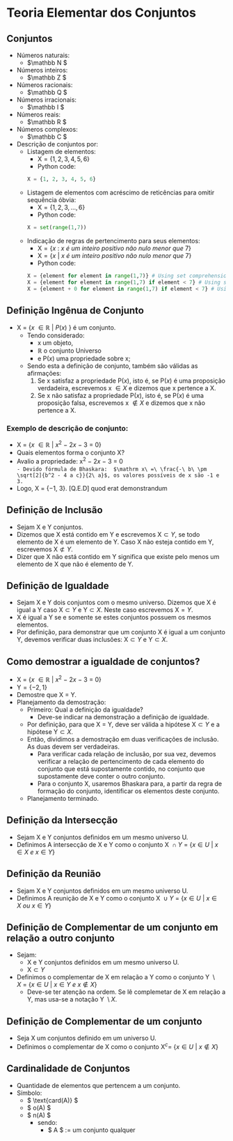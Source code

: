 # Teoria Elementar dos Conjuntos
## Conjuntos
- Números naturais: 
    - $\mathbb N $
- Números inteiros:
    - $\mathbb Z $
- Números racionais:
    - $\mathbb Q $
- Números irracionais:
    - $\mathbb I $
- Números reais:
    - $\mathbb R $
- Números complexos:
    - $\mathbb C $
- Descrição de conjuntos por:
    - Listagem de elementos: 
        - $\mathrm X = \{ 1, 2, 3, 4, 5, 6 \}$  
        - Python code:  
        ```python
        X = {1, 2, 3, 4, 5, 6}
        ```
    - Listagem de elementos com acréscimo de reticências para omitir sequência óbvia: 
        - $\mathrm X = \{ 1, 2, 3, ..., 6 \}$  
        - Python code:  
        ```python
        X = set(range(1,7))
        ```
    - Indicação de regras de pertencimento para seus elementos:
        - $\mathrm X = \{ x\ :\ x\ é\ um\ inteiro\ positivo\ não\ nulo\ menor\ que\ 7 \}$
        - $\mathrm X = \{ x\ |\ x\ é\ um\ inteiro\ positivo\ não\ nulo\ menor\ que\ 7 \}$  
        - Python code:  
        ```python
        X = {element for element in range(1,7)} # Using set comprehension to create a new set
        X = {element for element in range(1,7) if element < 7} # Using set comprehension to create a new set
        X = {element + 0 for element in range(1,7) if element < 7} # Using set comprehension to create a new set
        ```  
## Definição Ingênua de Conjunto
- $\mathrm X\ =\ \{x\ \in \mathbb R\ \mathrm |\ P(x)\ \}$ é um conjunto.
    - Tendo considerado:
        - x um objeto,
        - $\mathbb R$ o conjunto Universo
        - e $\mathrm P(x)$ uma propriedade sobre $\mathrm x$;  
    - Sendo esta a definição de conjunto, também são válidas as afirmações:
        1. Se $\mathrm x$ satisfaz a propriedade $\mathrm P(x)$, isto é, se $\mathrm P(x)$ é uma proposição verdadeira, escrevemos $\mathrm x\ \in X$ e dizemos que x pertence a X. 
        2. Se $\mathrm x$ não satisfaz a propriedade $\mathrm P(x)$, isto é, se $\mathrm P(x)$ é uma proposição falsa, escrevemos $\mathrm x\ \notin X$ e dizemos que x não pertence a X.

### Exemplo de descrição de conjunto:
- $\mathrm X\ =\ \{x\ \in \mathbb R\ \mathrm |\ x^2\ -\ 2x\ -\ 3\ =\ 0 \}$
- Quais elementos forma o conjunto X? 
- Avalio a propriedade: $\mathrm x^2\ -\ 2x\ -\ 3\ =\ 0$  
` - Devido fórmula de Bhaskara:  $\mathrm x\ =\ \frac{-\ b\ \pm \sqrt[2]{b^2 - 4 a c}}{2\ a}$, os valores possíveis de x são -1 e 3.  `
- Logo, $\mathrm X\ =\ \{-1,\ 3\}$.  [Q.E.D] quod erat demonstrandum

## Definição de Inclusão
- Sejam X e Y conjuntos. 
- Dizemos que X está contido em Y e escrevemos $\mathrm X \subset Y$, se todo elemento de X é um elemento de Y. Caso X não esteja contido em Y, escrevemos $\mathrm X \not\subset Y$.
- Dizer que X não está contido em Y significa que existe pelo menos um elemento de X que não é elemento de Y.

## Definição de Igualdade
- Sejam X e Y dois conjuntos com o mesmo universo. Dizemos que X é igual a Y caso $\mathrm X \subset Y$ e $\mathrm Y \subset X$. Neste caso escrevemos $\mathrm X = Y$.
- X é igual a Y se e somente se estes conjuntos possuem os mesmos elementos.
- Por definição, para demonstrar que um conjunto X é igual a um conjunto Y, devemos verificar duas inclusões: $\mathrm X \subset Y$ e $\mathrm Y \subset X$.

## Como demostrar a igualdade de conjuntos?
- $\mathrm X\ =\ \{x\ \in \mathbb R\ \mathrm |\ x^2\ -\ 2x\ -\ 3\ =\ 0 \}$
- $\mathrm Y = \{-2, 1\}$
- Demostre que X = Y.
- Planejamento da demostração:
    - Primeiro: Qual a definição da igualdade?
        - Deve-se indicar na demonstração a definição de igualdade.
    - Por definição, para que X = Y, deve ser válida a hipótese $\mathrm X \subset Y$ e a hipótese $\mathrm Y \subset X$.
    - Então, dividimos a demostração em duas verificações de inclusão. As duas devem ser verdadeiras.
        - Para verificar cada relação de inclusão, por sua vez, devemos verificar a relação de pertencimento de cada elemento do conjunto que está supostamente contido, no conjunto que supostamente deve conter o outro conjunto.
        - Para o conjunto X, usaremos Bhaskara para, a partir da regra de formação do conjunto, identificar os elementos deste conjunto.
    - Planejamento terminado.

## Definição da Intersecção
- Sejam X e Y conjuntos definidos em um mesmo universo U.
- Definimos A intersecção de X e Y como o conjunto $\mathrm X\ \cap Y\ =\ \{x \in U\ |\ x \in X\ e\ x \in Y \}$

## Definição da Reunião
- Sejam X e Y conjuntos definidos em um mesmo universo U.
- Definimos A reunição de X e Y como o conjunto $\mathrm X\ \cup Y\ =\ \{x \in U\ |\ x \in X\ ou\ x \in Y \}$

## Definição de Complementar de um conjunto em relação a outro conjunto
- Sejam:
    - X e Y conjuntos definidos em um mesmo universo U.
    - $\mathrm X \subset Y$
- Definimos o complementar de X em relação a Y como o conjunto $\mathrm Y\ \setminus X\ =\ \{x \in U\ |\ x \in Y\ e\ x \not\in X \}$
    - Deve-se ter atenção na ordem. Se lê complemetar de X em relação a Y, mas usa-se a notação  $\mathrm Y\ \setminus X$.

## Definição de Complementar de um conjunto
- Seja X um conjuntos definido em um universo U.
- Definimos o complementar de X como o conjunto $\mathrm X^c =\ \{x \in U\ |\ x \not\in X \}$

## Cardinalidade de Conjuntos
- Quantidade de elementos que pertencem a um conjunto.
- Símbolo:
	- $ \text{card(A)} $
	- $ o(A) $
	- $ n(A) $
		- sendo:
			- $ A $ := um conjunto qualquer